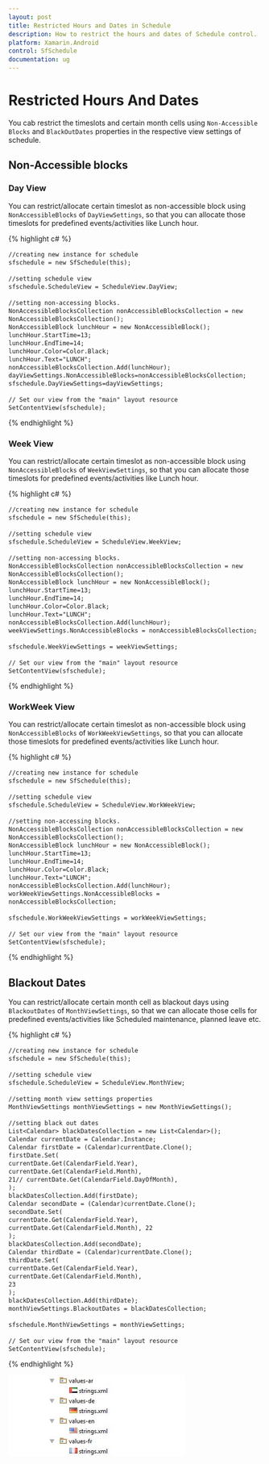 ```yaml
---
layout: post
title: Restricted Hours and Dates in Schedule
description: How to restrict the hours and dates of Schedule control.
platform: Xamarin.Android
control: SfSchedule
documentation: ug
---
```


# Restricted Hours And Dates 

You cab restrict the timeslots and certain month cells using `Non-Accessible Blocks` and `BlackOutDates` properties in the respective view settings of schedule.

## Non-Accessible blocks

### Day View

You can restrict/allocate certain timeslot as non-accessible block using `NonAccessibleBlocks` of `DayViewSettings`, so that you can allocate those timeslots for predefined events/activities like Lunch hour.

{% highlight c# %}

	//creating new instance for schedule
	sfschedule = new SfSchedule(this);
	
	//setting schedule view
	sfschedule.ScheduleView = ScheduleView.DayView;

	//setting non-accessing blocks.
	NonAccessibleBlocksCollection nonAccessibleBlocksCollection = new NonAccessibleBlocksCollection();
	NonAccessibleBlock lunchHour = new NonAccessibleBlock();
	lunchHour.StartTime=13;
	lunchHour.EndTime=14;
	lunchHour.Color=Color.Black;
	lunchHour.Text="LUNCH";
	nonAccessibleBlocksCollection.Add(lunchHour);
	dayViewSettings.NonAccessibleBlocks=nonAccessibleBlocksCollection;
	sfschedule.DayViewSettings=dayViewSettings;

	// Set our view from the "main" layout resource
	SetContentView(sfschedule);

{% endhighlight %}

### Week View

You can restrict/allocate certain timeslot as non-accessible block using `NonAccessibleBlocks` of `WeekViewSettings`, so that you can allocate those timeslots for predefined events/activities like Lunch hour.

{% highlight c# %}

	//creating new instance for schedule
	sfschedule = new SfSchedule(this);

	//setting schedule view
	sfschedule.ScheduleView = ScheduleView.WeekView;

	//setting non-accessing blocks.
	NonAccessibleBlocksCollection nonAccessibleBlocksCollection = new NonAccessibleBlocksCollection();
	NonAccessibleBlock lunchHour = new NonAccessibleBlock();
	lunchHour.StartTime=13;
	lunchHour.EndTime=14;
	lunchHour.Color=Color.Black;
	lunchHour.Text="LUNCH";
	nonAccessibleBlocksCollection.Add(lunchHour);
	weekViewSettings.NonAccessibleBlocks = nonAccessibleBlocksCollection;

	sfschedule.WeekViewSettings = weekViewSettings;

	// Set our view from the "main" layout resource
	SetContentView(sfschedule);

{% endhighlight %}

### WorkWeek View

You can restrict/allocate certain timeslot as non-accessible block using `NonAccessibleBlocks` of `WorkWeekViewSettings`, so that you can allocate those timeslots for predefined events/activities like Lunch hour.

{% highlight c# %}

	//creating new instance for schedule
	sfschedule = new SfSchedule(this);

	//setting schedule view
	sfschedule.ScheduleView = ScheduleView.WorkWeekView;

	//setting non-accessing blocks.
	NonAccessibleBlocksCollection nonAccessibleBlocksCollection = new NonAccessibleBlocksCollection();
	NonAccessibleBlock lunchHour = new NonAccessibleBlock();
	lunchHour.StartTime=13;
	lunchHour.EndTime=14;
	lunchHour.Color=Color.Black;
	lunchHour.Text="LUNCH";
	nonAccessibleBlocksCollection.Add(lunchHour);
	workWeekViewSettings.NonAccessibleBlocks = nonAccessibleBlocksCollection;

	sfschedule.WorkWeekViewSettings = workWeekViewSettings;

	// Set our view from the "main" layout resource
	SetContentView(sfschedule);

{% endhighlight %}

## Blackout Dates

You can restrict/allocate certain month cell as blackout days using `BlackoutDates` of `MonthViewSettings`, so that we can allocate those cells for predefined events/activities like Scheduled maintenance, planned leave etc.

{% highlight c# %}

	//creating new instance for schedule
	sfschedule = new SfSchedule(this);

	//setting schedule view
	sfschedule.ScheduleView = ScheduleView.MonthView;

	//setting month view settings properties
	MonthViewSettings monthViewSettings = new MonthViewSettings();

	//setting black out dates
	List<Calendar> blackDatesCollection = new List<Calendar>();
	Calendar currentDate = Calendar.Instance;
	Calendar firstDate = (Calendar)currentDate.Clone();
	firstDate.Set(
	currentDate.Get(CalendarField.Year),
	currentDate.Get(CalendarField.Month),
	21// currentDate.Get(CalendarField.DayOfMonth),
	);
	blackDatesCollection.Add(firstDate);
	Calendar secondDate = (Calendar)currentDate.Clone();
	secondDate.Set(
	currentDate.Get(CalendarField.Year),
	currentDate.Get(CalendarField.Month), 22
	);
	blackDatesCollection.Add(secondDate);
	Calendar thirdDate = (Calendar)currentDate.Clone();
	thirdDate.Set(
	currentDate.Get(CalendarField.Year),
	currentDate.Get(CalendarField.Month),
	23
	);
	blackDatesCollection.Add(thirdDate);
	monthViewSettings.BlackoutDates = blackDatesCollection;

	sfschedule.MonthViewSettings = monthViewSettings;

	// Set our view from the "main" layout resource
	SetContentView(sfschedule);

{% endhighlight %}

![](Localization_images/Localization_img2.jpeg)